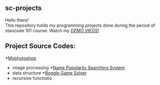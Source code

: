 ## sc-projects
Hello there!\
This repository holds my programming projects done during the period of stancode 101 course.
Watch my *[DEMO VIEOS!](https://drive.google.com/drive/folders/1Gi3bn9qPW_gR0ISyGzVPLd5Bztdvd7rF?fbclid=IwAR36BW3v_bHn-Idsh-0_ROSWLwrXOzoervZId25OOzH2LX4b6FCGDfULdDg)*

## Project Source Codes:
*[Myphotoshop](https://github.com/BenHuang711/sc-projects/blob/main/stanCodoshop.py)
  * image processing
*[Name Popularity Searching System](https://github.com/BenHuang711/sc-projects/blob/main/babygraphics.py)
  * data structure
*[Boggle Game Solver](https://github.com/BenHuang711/sc-projects/blob/main/boggle.py)
  * recursive functions
